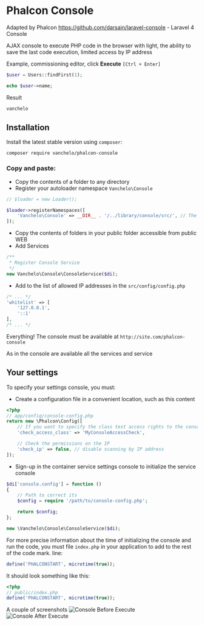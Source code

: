 Phalcon Console
===============
Adapted by Phalcon https://github.com/darsain/laravel-console - Laravel 4 Console

AJAX console to execute PHP code in the browser with light, the ability to save the last code execution, limited access by IP address

Example, commissioning editor, click **Execute** `[Ctrl + Enter]`

```php
$user = Users::findFirst(1);

echo $user->name;
```

Result
```php
vanchelo
```

## Installation
Install the latest stable version using `composer`:
```
composer require vanchelo/phalcon-console
```

### Copy and paste:
* Copy the contents of a folder to any directory
* Register your autoloader namespace `Vanchelo\Console`

```php
// $loader = new Loader();

$loader->registerNamespaces([
    'Vanchelo\Console' => __DIR__ . '/../library/console/src/', // The path may be different
]);
```

* Copy the contents of folders in your public folder accessible from public WEB
* Add Services

```php
/**
 * Register Console Service
 */
new Vanchelo\Console\ConsoleService($di);
```

* Add to the list of allowed IP addresses in the `src/config/config.php`

```php
/* ... */
'whitelist' => [
    '127.0.0.1',
    '::1'
],
/* ... */
```

Everything! The console must be available at `http://site.com/phalcon-console`

As in the console are available all the services and service

## Your settings
To specify your settings console, you must:
- Create a configuration file in a convenient location, such as this content

```php
<?php
// app/config/console-config.php
return new \Phalcon\Config([
    // If you want to specify the class test access rights to the console
    'check_access_class' => 'MyConsoleAccessCheck',

    // Check the permissions on the IP
    'check_ip' => false, // disable scanning by IP address
]);
```

- Sign-up in the container service settings console to initialize the service console

```php
$di['console.config'] = function ()
{
    // Path to correct its
    $config = require '/path/to/console-config.php';

    return $config;
};

new \Vanchelo\Console\ConsoleService($di);
```

For more precise information about the time of initializing the console and run the code, you must file `index.php` in your application to add to the rest of the code mark. line:

```php
define('PHALCONSTART', microtime(true));
```
It should look something like this:
```php
<?php
// public/index.php
define('PHALCONSTART', microtime(true));
```

A couple of screenshots
![Console Before Execute](http://i58.fastpic.ru/big/2013/1221/9d/fddb76f0f45ab5b665144e8dc7cd6f9d.jpg "Console Before Execute")
![Console After Execute](http://i58.fastpic.ru/big/2013/1221/19/a60efe026438b9a17b0ff8e73470ec19.jpg "Console After Execute")
